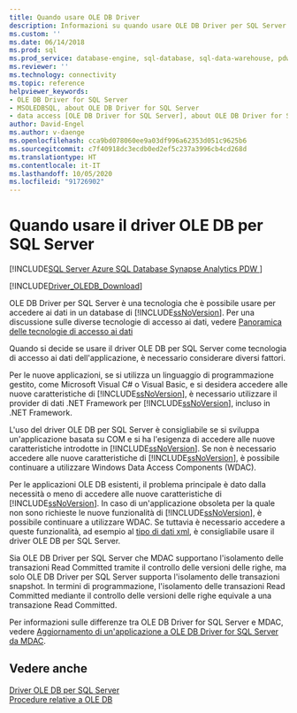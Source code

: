 ```yaml
---
title: Quando usare OLE DB Driver
description: Informazioni su quando usare OLE DB Driver per SQL Server e i concetti di accesso di alto livello che lo differenziano da altri driver.
ms.custom: ''
ms.date: 06/14/2018
ms.prod: sql
ms.prod_service: database-engine, sql-database, sql-data-warehouse, pdw
ms.reviewer: ''
ms.technology: connectivity
ms.topic: reference
helpviewer_keywords:
- OLE DB Driver for SQL Server
- MSOLEDBSQL, about OLE DB Driver for SQL Server
- data access [OLE DB Driver for SQL Server], about OLE DB Driver for SQL Server
author: David-Engel
ms.author: v-daenge
ms.openlocfilehash: cca9bd078060ee9a03df996a62353d051c9625b6
ms.sourcegitcommit: c7f40918dc3ecdb0ed2ef5c237a3996cb4cd268d
ms.translationtype: HT
ms.contentlocale: it-IT
ms.lasthandoff: 10/05/2020
ms.locfileid: "91726902"
---
```

# <a name="when-to-use-ole-db-driver-for-sql-server"></a>Quando usare il driver OLE DB per SQL Server
[!INCLUDE[SQL Server Azure SQL Database Synapse Analytics PDW ](../../includes/applies-to-version/sql-asdb-asdbmi-asa-pdw.md)]

[!INCLUDE[Driver_OLEDB_Download](../../includes/driver_oledb_download.md)]

  OLE DB Driver per SQL Server è una tecnologia che è possibile usare per accedere ai dati in un database di [!INCLUDE[ssNoVersion](../../includes/ssnoversion-md.md)].  Per una discussione sulle diverse tecnologie di accesso ai dati, vedere [Panoramica delle tecnologie di accesso ai dati](../connect-history.md)  
  
 Quando si decide se usare il driver OLE DB per SQL Server come tecnologia di accesso ai dati dell'applicazione, è necessario considerare diversi fattori.  
  
 Per le nuove applicazioni, se si utilizza un linguaggio di programmazione gestito, come Microsoft Visual C# o Visual Basic, e si desidera accedere alle nuove caratteristiche di [!INCLUDE[ssNoVersion](../../includes/ssnoversion-md.md)], è necessario utilizzare il provider di dati .NET Framework per [!INCLUDE[ssNoVersion](../../includes/ssnoversion-md.md)], incluso in .NET Framework.  
  
 L'uso del driver OLE DB per SQL Server è consigliabile se si sviluppa un'applicazione basata su COM e si ha l'esigenza di accedere alle nuove caratteristiche introdotte in [!INCLUDE[ssNoVersion](../../includes/ssnoversion-md.md)]. Se non è necessario accedere alle nuove caratteristiche di [!INCLUDE[ssNoVersion](../../includes/ssnoversion-md.md)], è possibile continuare a utilizzare Windows Data Access Components (WDAC).  
  
 Per le applicazioni OLE DB esistenti, il problema principale è dato dalla necessità o meno di accedere alle nuove caratteristiche di [!INCLUDE[ssNoVersion](../../includes/ssnoversion-md.md)]. In caso di un'applicazione obsoleta per la quale non sono richieste le nuove funzionalità di [!INCLUDE[ssNoVersion](../../includes/ssnoversion-md.md)], è possibile continuare a utilizzare WDAC. Se tuttavia è necessario accedere a queste funzionalità, ad esempio al [tipo di dati xml](../../t-sql/xml/xml-transact-sql.md), è consigliabile usare il driver OLE DB per SQL Server.  
  
 Sia OLE DB Driver per SQL Server che MDAC supportano l'isolamento delle transazioni Read Committed tramite il controllo delle versioni delle righe, ma solo OLE DB Driver per SQL Server supporta l'isolamento delle transazioni snapshot. In termini di programmazione, l'isolamento delle transazioni Read Committed mediante il controllo delle versioni delle righe equivale a una transazione Read Committed.  
  
 Per informazioni sulle differenze tra OLE DB Driver for SQL Server e MDAC, vedere [Aggiornamento di un'applicazione a OLE DB Driver for SQL Server da MDAC](../oledb/applications/updating-an-application-to-oledb-driver-for-sql-server-from-mdac.md).  
  
## <a name="see-also"></a>Vedere anche  
 [Driver OLE DB per SQL Server](oledb-driver-for-sql-server.md)  
 [Procedure relative a OLE DB](ole-db-how-to/ole-db-how-to-topics.md)  
  
